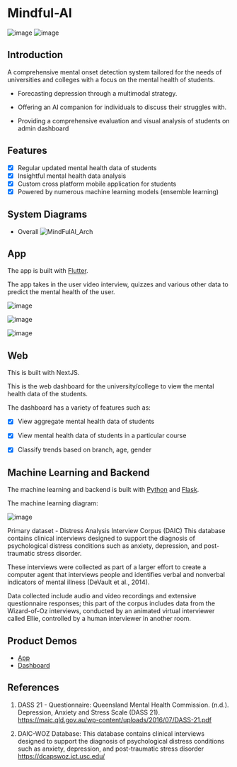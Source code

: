 # Mindful-AI

![image](https://github.com/ahmedfahim21/Mindful-AI/assets/99824146/8112b265-1946-4aae-bcab-24c5e7e96bab)
![image](https://github.com/ahmedfahim21/Mindful-AI/assets/99824146/6d9f6c7b-696f-4904-b27b-6eecfd404971)



## Introduction

A comprehensive mental onset detection system tailored for the needs of universities and colleges with a focus on the mental health of students.

- Forecasting depression through a multimodal strategy.

- Offering an AI companion for individuals to discuss their struggles with.

- Providing a comprehensive evaluation and visual analysis of students on admin dashboard


## Features

- [x] Regular updated mental health data of students
- [x] Insightful mental health data analysis
- [x] Custom cross platform mobile application for students
- [x] Powered by numerous machine learning models (ensemble learning)

## System Diagrams

- Overall
![MindFulAI_Arch](https://github.com/ahmedfahim21/Mindful-AI/assets/108116233/fe465370-49fa-4d81-8115-5dae2663ef29)



## App

The app is built with [Flutter](https://flutter.dev/).

The app takes in the user video interview, quizzes and various other data to predict the mental health of the user.

 ![image](https://github.com/ShubJas/Mindful-AI/blob/main/flutter_app/assets/1.png)

 ![image](https://github.com/ShubJas/Mindful-AI/blob/main/flutter_app/assets/2.png)

 ![image](https://github.com/ShubJas/Mindful-AI/blob/main/flutter_app/assets/3.png)
 
 

## Web

This is built with NextJS.

This is the web dashboard for the university/college to view the mental health data of the students.

The dashboard has a variety of features such as:

- [x] View aggregate mental health data of students
- [x] View mental health data of students in a particular course
- [x] Classify trends based on branch, age, gender


## Machine Learning and Backend

The machine learning and backend is built with [Python](https://www.python.org/) and [Flask](https://flask.palletsprojects.com/en/1.1.x/).

The machine learning diagram:

 ![image](https://github.com/ahmedfahim21/Mindful-AI/assets/99824146/daf8e7d2-1e02-434a-a0af-1e9640d92a85)


Primary dataset - Distress Analysis Interview Corpus (DAIC) 
This database contains clinical interviews designed to support the diagnosis of psychological distress conditions such as anxiety, depression, and post-traumatic stress disorder.

These interviews were collected as part of a larger effort to create a computer agent that interviews people and identifies verbal and nonverbal indicators of mental illness (DeVault et al., 2014).  

Data collected include audio and video recordings and extensive questionnaire responses; this part of the corpus includes data from the Wizard-of-Oz interviews, conducted by an animated virtual interviewer called Ellie, controlled by a human interviewer in another room.



## Product Demos

- [App](https://app.supademo.com/demo/clnzu8nq85137pedvf7cg5g7p)
- [Dashboard](https://app.supademo.com/demo/2XthgTOFVJYIYPVHqjCtK)

## References

1. DASS 21 - Questionnaire:
Queensland Mental Health Commission. (n.d.). Depression, Anxiety and Stress Scale (DASS 21).
https://maic.qld.gov.au/wp-content/uploads/2016/07/DASS-21.pdf

2. DAIC-WOZ Database:
This database contains clinical interviews designed to support the diagnosis of psychological distress conditions such as anxiety, depression, and post-traumatic stress disorder
https://dcapswoz.ict.usc.edu/



